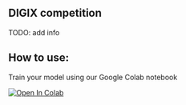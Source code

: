 ## DIGIX competition
TODO: add info 
## How to use:
Train your model using our Google Colab notebook

[![Open In Colab](https://colab.research.google.com/assets/colab-badge.svg)](https://github.com/dinimar/image-retrieval-analysis/blob/master/digix_train.ipynb)